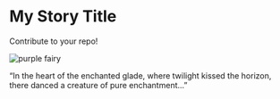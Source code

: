 # My Story Title 
Contribute to your repo!

![purple fairy](https://preview.redd.it/a-purple-glowing-pixie-flying-through-a-mystical-forest-v0-w5hs856td4ra1.jpg?width=640&crop=smart&auto=webp&s=f6e8e74fb5ef664517c57cd6a16beaef058837c2)

“In the heart of the enchanted glade,
where twilight kissed the horizon, there danced a creature of pure enchantment...”
